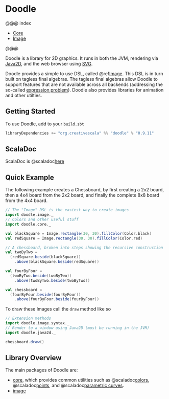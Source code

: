 # Doodle

@@@ index

- [Core](core/index.md)
- [Image](image/index.md)

@@@

Doodle is a library for 2D graphics. It runs in both the JVM, rendering via [Java2D][java2d], and the web browser using [SVG][svg].

Doodle provides a simple to use DSL, called @ref[Image](image/index.md). This DSL is in turn built on tagless final algebras. The tagless final algebras allow Doodle to support features that are not available across all backends (addressing the so-called [expression problem][expression-problem]). Doodle also provides libraries for animation and other utilties.

## Getting Started

To use Doodle, add to your `build.sbt`

```scala
libraryDependencies += "org.creativescala" %% "doodle" % "0.9.11"
```

## ScalaDoc

ScalaDoc is @scaladoc[here](doodle.index)

## Quick Example

The following example creates a Chessboard, by first creating a 2x2 board, then a 4x4 board from the 2x2 board, and finally the complete 8x8 board from the 4x4 board.


```scala mdoc:silent
// The "Image" DSL is the easiest way to create images
import doodle.image._
// Colors and other useful stuff
import doodle.core._

val blackSquare = Image.rectangle(30, 30).fillColor(Color.black)
val redSquare = Image.rectangle(30, 30).fillColor(Color.red)

// A chessboard, broken into steps showing the recursive construction
val twoByTwo =
  (redSquare.beside(blackSquare))
    .above(blackSquare.beside(redSquare))

val fourByFour =
  (twoByTwo.beside(twoByTwo))
    .above(twoByTwo.beside(twoByTwo))

val chessboard =
  (fourByFour.beside(fourByFour))
    .above(fourByFour.beside(fourByFour))
```

To draw these Images call the `draw` method like so


```scala
// Extension methods
import doodle.image.syntax._
// Render to a window using Java2D (must be running in the JVM)
import doodle.java2d._

chessboard.draw()
```


## Library Overview

The main packages of Doodle are:

- [core](core/index.md), which provides common utilities such as @scaladoc[colors](doodle.core.Color), @scaladoc[points](doodle.core.Point), and @scaladoc[parametric curves](doodle.core.Parametric$).
- [image](image/index.md)


[java2d]: https://en.wikipedia.org/wiki/Java_2D
[svg]: https://en.wikipedia.org/wiki/Scalable_Vector_Graphics
[expression-problem]: https://en.wikipedia.org/wiki/Expression_problem
